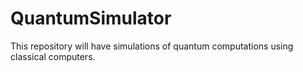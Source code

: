 # QuantumSimulator
This repository will have simulations of quantum computations using classical computers.
